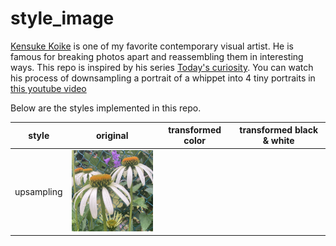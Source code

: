 # style_image

[Kensuke Koike](https://www.kensukekoike.com/) is one of my favorite contemporary visual artist. He is famous for breaking photos apart and reassembling them in interesting ways. This repo is inspired by his series [Today's curiosity](https://www.kensukekoike.com/project/todays-curiosity/todays_curiosity2/). You can watch his process of downsampling a portrait of a whippet into 4 tiny portraits in [this youtube video](https://youtu.be/f1fXCRtSUWU)

Below are the styles implemented in this repo.

| style | original | transformed color | transformed black & white  
|---|---|---|---|
| upsampling | <img src="https://github.com/zij212/style_image/blob/main/daisy_square.jpg" alt="" width="200"/>  | <img src="https://github.com/zij212/style_image/blob/main/daisy_square_apply_upsampling_color.jpg" alt="" width="200"/>  |  <img src="https://github.com/zij212/style_image/blob/main/daisy_square_apply_upsampling_bnw.jpg" alt="" width="200"/> |


